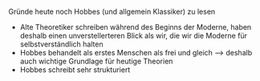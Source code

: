 Gründe heute noch Hobbes (und allgemein Klassiker) zu lesen
- Alte Theoretiker schreiben während des Beginns der Moderne, haben deshalb einen unverstellerteren Blick als wir, die wir die Moderne für selbstverständlich halten
- Hobbes behandelt als erstes Menschen als frei und gleich --> deshalb auch wichtige Grundlage für heutige Theorien
- Hobbes schreibt sehr strukturiert